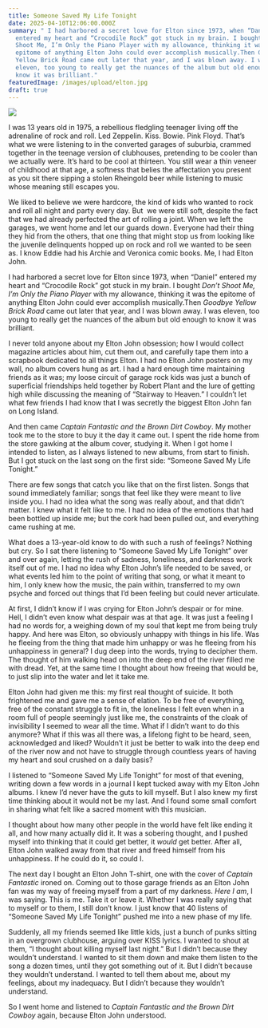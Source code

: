 ```yaml
---
title: Someone Saved My Life Tonight
date: 2025-04-10T12:06:00.000Z
summary: " I had harbored a secret love for Elton since 1973, when “Daniel”
  entered my heart and “Crocodile Rock” got stuck in my brain. I bought Don’t
  Shoot Me, I’m Only the Piano Player with my allowance, thinking it was the
  epitome of anything Elton John could ever accomplish musically.Then Goodbye
  Yellow Brick Road came out later that year, and I was blown away. I was
  eleven, too young to really get the nuances of the album but old enough to
  know it was brilliant."
featuredImage: /images/upload/elton.jpg
draft: true
---
```

![](/images/upload/elton.jpg)

I was 13 years old in 1975, a rebellious fledgling teenager living off the adrenaline of rock and roll. Led Zeppelin. Kiss. Bowie. Pink Floyd. That’s what we were listening to in the converted garages of suburbia, crammed together in the teenage version of clubhouses, pretending to be cooler than we actually were. It’s hard to be cool at thirteen. You still wear a thin veneer of childhood at that age, a softness that belies the affectation you present as you sit there sipping a stolen Rheingold beer while listening to music whose meaning still escapes you. 

We liked to believe we were hardcore, the kind of kids who wanted to rock and roll all night and party every day. But  we were still soft, despite the fact that we had already perfected the art of rolling a joint. When we left the garages, we went home and let our guards down. Everyone had their thing they hid from the others, that one thing that might stop us from looking like the juvenile delinquents hopped up on rock and roll we wanted to be seen as. I know Eddie had his Archie and Veronica comic books. Me, I had Elton John.

I had harbored a secret love for Elton since 1973, when “Daniel” entered my heart and “Crocodile Rock” got stuck in my brain. I bought *Don’t Shoot Me, I’m Only the Piano Player* with my allowance, thinking it was the epitome of anything Elton John could ever accomplish musically.Then *Goodbye Yellow Brick Road* came out later that year, and I was blown away. I was eleven, too young to really get the nuances of the album but old enough to know it was brilliant.

I never told anyone about my Elton John obsession; how I would collect magazine articles about him, cut them out, and carefully tape them into a scrapbook dedicated to all things Elton. I had no Elton John posters on my wall, no album covers hung as art. I had a hard enough time maintaining friends as it was; my loose circuit of garage rock kids was just a bunch of superficial friendships held together by Robert Plant and the lure of getting high while discussing the meaning of “Stairway to Heaven.” I couldn’t let what few friends I had know that I was secretly the biggest Elton John fan on Long Island.

And then came *Captain Fantastic and the Brown Dirt Cowboy*. My mother took me to the store to buy it the day it came out. I spent the ride home from the store gawking at the album cover, studying it. When I got home I intended to listen, as I always listened to new albums, from start to finish. But I got stuck on the last song on the first side: “Someone Saved My Life Tonight.”

There are few songs that catch you like that on the first listen. Songs that sound immediately familiar; songs that feel like they were meant to live inside you. I had no idea what the song was really about, and that didn’t matter. I knew what it felt like to me. I had no idea of the emotions that had been bottled up inside me; but the cork had been pulled out, and everything came rushing at me. 

What does a 13-year-old know to do with such a rush of feelings? Nothing but cry. So I sat there listening to “Someone Saved My Life Tonight” over and over again, letting the rush of sadness, loneliness, and darkness work itself out of me. I had no idea why Elton John’s life needed to be saved, or what events led him to the point of writing that song, or what it meant to him, I only knew how the music, the pain within, transferred to my own psyche and forced out things that I’d been feeling but could never articulate.

At first, I didn’t know if I was crying for Elton John’s despair or for mine. Hell, I didn’t even know what despair was at that age. It was just a feeling I had no words for, a weighing down of my soul that kept me from being truly happy. And here was Elton, so obviously unhappy with things in his life. Was he fleeing from the thing that made him unhappy or was he fleeing from his unhappiness in general? I dug deep into the words, trying to decipher them. The thought of him walking head on into the deep end of the river filled me with dread. Yet, at the same time I thought about how freeing that would be, to just slip into the water and let it take me.

Elton John had given me this: my first real thought of suicide. It both frightened me and gave me a sense of elation. To be free of everything, free of the constant struggle to fit in, the loneliness I felt even when in a room full of people seemingly just like me, the constraints of the cloak of invisibility I seemed to wear all the time. What if I didn’t want to do this anymore? What if this was all there was, a lifelong fight to be heard, seen, acknowledged and liked? Wouldn’t it just be better to walk into the deep end of the river now and not have to struggle through countless years of having my heart and soul crushed on a daily basis?

I listened to “Someone Saved My Life Tonight” for most of that evening, writing down a few words in a journal I kept tucked away with my Elton John albums. I knew I’d never have the guts to kill myself. But I also knew my first time thinking about it would not be my last. And I found some small comfort in sharing what felt like a sacred moment with this musician.

I thought about how many other people in the world have felt like ending it all, and how many actually did it. It was a sobering thought, and I pushed myself into thinking that it could get better, it *would* get better. After all, Elton John walked away from that river and freed himself from his unhappiness. If he could do it, so could I.

The next day I bought an Elton John T-shirt, one with the cover of *Captain Fantastic* ironed on. Coming out to those garage friends as an Elton John fan was my way of freeing myself from a part of my darkness. *Here I am*, I was saying. This is me. Take it or leave it. Whether I was really saying that to myself or to them, I still don’t know. I just know that 40 listens of “Someone Saved My Life Tonight” pushed me into a new phase of my life. 

Suddenly, all my friends seemed like little kids, just a bunch of punks sitting in an overgrown clubhouse, arguing over KISS lyrics. I wanted to shout at them, “I thought about killing myself last night.” But I didn’t because they wouldn’t understand. I wanted to sit them down and make them listen to the song a dozen times, until they got something out of it. But I didn’t because they wouldn’t understand. I wanted to tell them about me, about my feelings, about my inadequacy. But I didn’t because they wouldn’t understand.

So I went home and listened to *Captain Fantastic and the Brown Dirt Cowboy* again, because Elton John understood.
